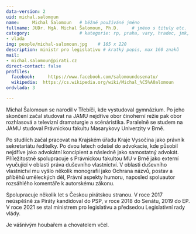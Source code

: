 ```yaml
---
data-version: 2
uid: michal.salomoun
name:     Michal Šalomoun  	# běžně používáné jméno
fullname: JUDr. MgA. Michal Šalomoun, Ph.D.   	# jméno s tituly etc.
category:                	# kategorie: rp, praha, vary, hradec, jmk, senat
- vlada
img: people/michal-salomoun.jpg    # 165 x 220
description: ministr pro legislativu # kratký popis, max 160 znaků
mail:
- michal.salomoun@pirati.cz
direct-contact: false
profiles:
  facebook: 	https://www.facebook.com/salomoundosenatu/
  wikipedia:  https://cs.wikipedia.org/wiki/Michal_%C5%A0alomoun
ordvlada: 3

---
```


Michal Šalomoun se narodil v Třebíči, kde vystudoval gymnázium. 
Po jeho skončení začal studovat na JAMU nejdříve obor činoherní režie pak obor rozhlasová a televizní dramaturgie a scénáristika. 
Paralelně se studem na JAMU studoval Právnickou fakultu Masarykovy Univerzity v Brně.

Po studiích začal pracovat na Krajském úřadu Kraje Vysočina jako právník sekretariátu ředitelky. Po dvou letech odešel do advokacie, kde působil nejdříve jako advokátní koncipient a následně jako samostatný advokát.
Příležitostně spolupracuje s Právnickou fakultou MU v Brně jako externí vyučující v oblasti práva duševního vlastnictví. V oblasti duševního vlastnictví mu vyšlo několik monografií jako Ochrana názvů, postav a příběhů uměleckých děl, Právní aspekty humoru, naposled spoluautor rozsáhlého komentáře k autorskému zákonu.

Spolupracuje několik let s Českou pirátskou stranou. V roce 2017 neúspěšně za Piráty kandidoval do PSP, v roce 2018 do Senátu, 2019 do EP. V roce 2021 se stal ministrem pro legislativu a předsedou Legislativní rady vlády.

Je vášnivým houbařem a chovatelem včel.
